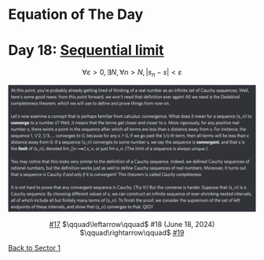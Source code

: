 # Equation of The Day

# Day 18: [Sequential limit](https://en.wikipedia.org/wiki/Limit_of_a_sequence)

$$\forall\varepsilon>0,\exists N,\forall n>N,|s_n-s|<\varepsilon$$

<picture><img alt="Day 18" src="0018.png"></picture>

<center><a href="0017.html">#17</a> $\qquad\leftarrow\qquad$ #18 (June 18, 2024) $\qquad\rightarrow\qquad$ <a href="0019.html">#19</a></center>

[Back to Sector 1](../0-63.md)